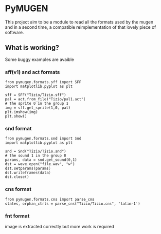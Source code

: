 # PyMUGEN

This project aim to be a module to read all the formats used by the mugen 
and in a second time, a compatible reimplementation of that lovely piece of software.



## What is working?

Some buggy examples are avaible

### sff(v1) and act formats

    from pymugen.formats.sff import SFF 
    import matplotlib.pyplot as plt

    sff = SFF("Tizio/Tizio.sff")
    pal = act.from_file("Tizio/pal1.act")
    # the sprite 0 in the group 1 
    img = sff.get_sprite(1,0, pal)
    plt.imshow(img)
    plt.show()

### snd format

    from pymugen.formats.snd import Snd
    import matplotlib.pyplot as plt

    snd = Snd("Tizio/Tizio.snd")
    # the sound 1 in the group 0 
    params, data = snd.get_sound(0,1)
    dst = wave.open("file.wav", "w")
    dst.setparams(params)
    dst.writeframes(data)
    dst.close()

### cns format

    from pymugen.formats.cns import parse_cns
    states, orphan_ctrls = parse_cns("Tizio/Tizio.cns", 'latin-1')

### fnt format

image is extracted correctly but more work is required